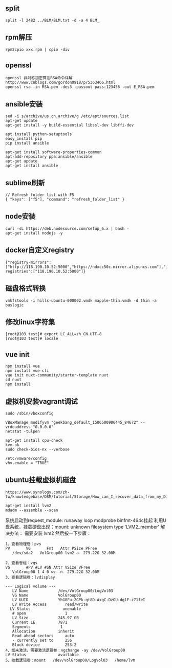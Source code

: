 ## split
```
split -l 2482 ../BLM/BLM.txt -d -a 4 BLM_
```

## rpm解压
```
rpm2cpio xxx.rpm | cpio -div
```

## openssl
```
openssl 非对称加密算法RSA命令详解
http://www.cnblogs.com/gordon0918/p/5363466.html
openssl rsa -in RSA.pem -des3 -passout pass:123456 -out E_RSA.pem
```

## ansible安装
```
sed -i s/archive/us.cn.archive/g /etc/apt/sources.list
apt-get update
apt-get install -y build-essential libssl-dev libffi-dev

apt install python-setuptools
easy_install pip
pip install ansible

apt-get install software-properties-common
apt-add-repository ppa:ansible/ansible
apt-get update
apt-get install ansible
```

## sublime刷新
```
// Refresh folder list with F5
{ "keys": ["f5"], "command": "refresh_folder_list" }
```

## node安装
```
curl -sL https://deb.nodesource.com/setup_6.x | bash -
apt-get install nodejs -y
```

## docker自定义registry
```
{"registry-mirrors": ["http://118.190.10.52:5000","https://ndxcc50c.mirror.aliyuncs.com"],"insecure-registries":["118.190.10.52:5000"]}
```

## 磁盘格式转换
```
vmkfstools -i hills-ubuntu-000002.vmdk mapple-thin.vmdk -d thin -a buslogic
```

## 修改linux字符集
```
[root@103 test]# export LC_ALL=zh_CN.UTF-8
[root@103 test]# locale
```

## vue init
```
npm install vue
npm install vue-cli
vue init nuxt-community/starter-template nuxt
cd nuxt
npm install
```

## 虚拟机安装vagrant调试
```
sudo /sbin/vboxconfig

VBoxManage modifyvm "geekbang_default_1506500906445_84672" --vrdeaddress "0.0.0.0"
netstat -tulpen

apt-get install cpu-check
kvm-ok
sudo check-bios-nx --verbose

/etc/vmware/config
vhv.enable = "TRUE"
```

## ubuntu挂载虚拟机磁盘
```
https://www.synology.com/zh-tw/knowledgebase/DSM/tutorial/Storage/How_can_I_recover_data_from_my_DiskStation_using_a_PC

apt-get install lvm2
mdadm --assemble --scan
```
系统启动到request_module: runaway loop modprobe binfmt-464c挂起
利用U盘系统，挂载硬盘出现：mount: unknown filesystem type 'LVM2_member'
解决办法：
需要安装 lvm2
然后按一下步骤：
```
1、查看物理卷：pvs
PV       VG       Fmt   Attr PSize PFree 
   /dev/sda2   VolGroup00 lvm2 a- 279.22G 32.00M

2、查看卷组：vgs
VG       #PV #LV #SN Attr VSize VFree 
   VolGroup00 1 4 0 wz--n- 279.22G 32.00M
3、查看逻辑卷：lvdisplay

--- Logical volume ---
   LV Name             /dev/VolGroup00/LogVol03
   VG Name             VolGroup00
   LV UUID             YhG8Fu-ZGPk-qt8D-AxgC-DzOU-dg1F-z71feI
   LV Write Access        read/write
  LV Status              unenable
   # open                 1
   LV Size             245.97 GB
   Current LE          7871
   Segments             1
   Allocation          inherit
   Read ahead sectors     auto
   - currently set to     256
   Block device           253:2
4、如未激活，需要激活逻辑卷：vgchange -ay /dev/VolGroup00
LV Status              available
5、挂载逻辑卷：mount   /dev/VolGroup00/LogVol03   /home/lvm
```